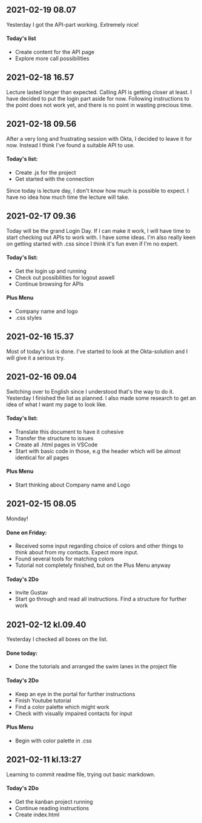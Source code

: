 ## 2021-02-19 08.07
Yesterday I got the API-part working. Extremely nice! 

#### Today's list
* Create content for the API page
* Explore more call possibilities 

## 2021-02-18 16.57
Lecture lasted longer than expected. Calling API is getting closer at least. 
I have decided to put the login part aside for now. Following instructions to the point does not work yet, and there is no point in wasting precious time. 

## 2021-02-18 09.56
After a very long and frustrating session with Okta, I decided to leave it for now. Instead I think I've found a suitable API to use. 

#### Today's list:
* Create .js for the project
* Get started with the connection

Since today is lecture day, I don't know how much is possible to expect. I have no idea how much time the lecture will take. 

## 2021-02-17 09.36
Today will be the grand Login Day. If I can make it work, I will have time to start checking out APIs to work with. 
I have some ideas. I'm also really keen on getting started with .css since I think it's fun even if I'm no expert. 

#### Today's list:
* Get the login up and running 
* Check out possibilities for logout aswell
* Continue browsing for APIs

#### Plus Menu
* Company name and logo
* .css styles

## 2021-02-16 15.37
Most of today's list is done. I've started to look at the Okta-solution and I will give it a serious try. 

## 2021-02-16 09.04
Switching over to English since I understood that's the way to do it. 
Yesterday I finished the list as planned. I also made some research to get an idea of what I want my page to look like. 

#### Today's list:
* Translate this document to have it cohesive
* Transfer the structure to issues
* Create all .html pages in VSCode
* Start with basic code in those, e.g the header which will be almost identical for all pages

#### Plus Menu
* Start thinking about Company name and Logo


## 2021-02-15 08.05
Monday! 
#### Done on Friday:
* Received some input regarding choice of colors and other things to think about from my contacts. Expect more input. 
* Found several tools for matching colors
* Tutorial not completely finished, but on the Plus Menu anyway

#### Today's 2Do
* Invite Gustav
* Start go through and read all instructions. Find a structure for further work

## 2021-02-12 kl.09.40
Yesterday I checked all boxes on the list. 

#### Done today:
* Done the tutorials and arranged the swim lanes in the project file

#### Today's 2Do
* Keep an eye in the portal for further instructions
* Finish Youtube tutorial
* Find a color palette which might work
* Check with visually impaired contacts for input

#### Plus Menu
* Begin with color palette in .css


## 2021-02-11 kl.13:27
Learning to commit readme file, trying out basic markdown. 
#### Today's 2Do
* Get the kanban project running
* Continue reading instructions
* Create index.html
